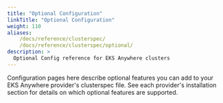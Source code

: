 ```yaml
---
title: "Optional Configuration"
linkTitle: "Optional Configuration"
weight: 110
aliases:
    /docs/reference/clusterspec/
    /docs/reference/clusterspec/optional/
description: >
  Optional Config reference for EKS Anywhere clusters
---
```

Configuration pages here describe optional features you can add to your EKS Anywhere provider's clusterspec file.
See each provider's installation section for details on which optional features are supported.
